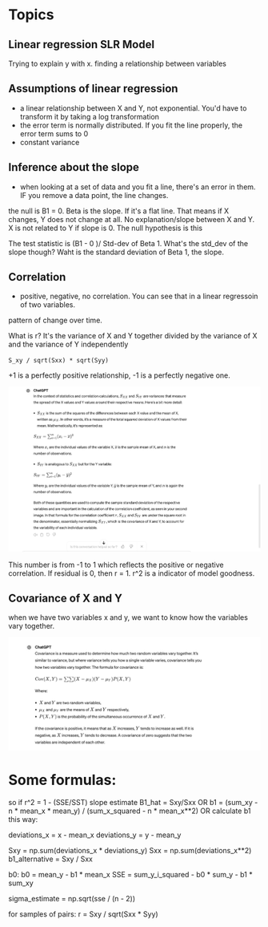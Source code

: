 # Topics


## Linear regression SLR Model
Trying to explain y with x. finding a relationship between variables


## Assumptions of linear regression
- a linear relationship between X and Y, not exponential. You'd have to transform it by taking a log transformation
- the error term is normally distributed. If you fit the line properly, the error term sums to 0
- constant variance

## Inference about the slope
- when looking at a set of data and you fit a line, there's an error in them. IF you remove a data point, the line changes.

the null is B1 = 0. Beta is the slope. If it's a flat line. That means if X changes, Y does not change at all. No explanation/slope between X and Y. X is not related to Y if slope is 0. The null hypothesis is this


The test statistic is (B1 - 0 )/ Std-dev of Beta 1. What's the std_dev of the slope though? Waht is the standard deviation of Beta 1, the slope.


## Correlation
- positive, negative, no correlation. You can see that in a linear regressoin of two variables.

pattern of change over time.

What is r? It's the variance of X and Y together divided by the variance of X and the variance of Y independently

`S_xy / sqrt(Sxx) * sqrt(Syy)`

+1 is a perfectly positive relationship, -1 is a perfectly negative one.

![correlation_coefficient_explanation.png](images/correlation_coefficient_explanation.png)

This number is from -1 to 1 which reflects the positive or negative correlation. If residual is 0, then r = 1. r^2 is a indicator of model goodness.

## Covariance of X and Y

when we have two variables x and y, we want to know how the variables vary together.

![covariance.png](images/covariance.png)





# Some formulas:

so if
r^2 = 1 - (SSE/SST)
slope estimate B1_hat = 	Sxy/Sxx
OR
b1 = (sum_xy - n * mean_x * mean_y) / (sum_x_squared - n * mean_x**2)
OR
calculate b1 this way:

deviations_x = x - mean_x
deviations_y = y - mean_y

Sxy = np.sum(deviations_x * deviations_y)
Sxx = np.sum(deviations_x**2)
b1_alternative = Sxy / Sxx

b0:
b0 = mean_y - b1 * mean_x
SSE = sum_y_i_squared - b0 * sum_y - b1 * sum_xy

sigma_estimate = np.sqrt(sse / (n - 2))

for samples of pairs:
r = Sxy / sqrt(Sxx * Syy)
